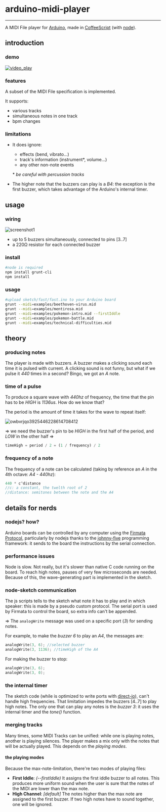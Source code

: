 # arduino-midi-player
---------------------
A MIDI File player for [Arduino](http://arduino.cc/), made in [CoffeeScript](https://github.com/jashkenas/coffeescript) (with [node](https://github.com/joyent/node)).

## introduction

### demo
[![video_play](https://cloud.githubusercontent.com/assets/1631752/5550147/92ed89cc-8b7b-11e4-9667-05e1dce784bc.png)](https://www.youtube.com/watch?v=w6dZp74TueM)

### features
A subset of the MIDI File specification is implemented.

It supports:
- various tracks
- simultaneous notes in one track
- bpm changes

### limitations
- It does ignore:
	- effects (bend, vibrato...)
	- track's information (instrument\*, volume...)
	- any other non-note events

	\* *be careful with percussion tracks*

- The higher note that the buzzers can play is a *B4*: the exception is the first buzzer, which takes advantage of the Arduino's internal timer.

## usage
### wiring
![screenshot1](https://cloud.githubusercontent.com/assets/1631752/4197936/1f7d0a3a-37f2-11e4-8488-42d5e666f6a3.png)
- up to 5 buzzers simultaneously, connected to pins [3..7]
- a 220Ω resistor for each connected buzzer

### install
```bash
#node is required
npm install grunt-cli
npm install
```

### usage
```bash
#upload sketch/fast/fast.ino to your Arduino board
grunt --midi=examples/beethoven-virus.mid
grunt --midi=examples/mentirosa.mid
grunt --midi=examples/pokemon-intro.mid --firstIddle
grunt --midi=examples/pokemon-battle.mid
grunt --midi=examples/technical-difficulties.mid
```

## theory
### producing notes
The player is made with buzzers. A buzzer makes a clicking sound each time it is pulsed with current. A clicking sound is not funny, but what if we pulse it *440* times in a second? Bingo, we got an *A* note.

### time of a pulse
To produce a square wave with *440hz* of frequency, the time that the pin has to be *HIGH* is *1136us*. How do we know that?

The period is the amount of time it takes for the wave to repeat itself:

![owbvrjqo3925446228614708412](https://cloud.githubusercontent.com/assets/1631752/4197568/f0fd4676-37eb-11e4-9c61-8c550085414e.jpg)

=> we need the buzzer's pin to be *HIGH* in the first half of the period, and *LOW* in the other half =>
```javascript
timeHigh = period / 2 = (1 / frequency) / 2
```

### frequency of a note
The frequency of a note can be calculated (taking by reference an *A* in the 4th octave: *A4 - 440hz*):
```javascript
440 * c^distance
//c: a constant, the twelth root of 2
//distance: semitones between the note and the A4
```

## details for nerds
### nodejs? how?
Arduino boards can be controlled by any computer using the [Firmata Protocol](http://firmata.org/wiki/V2.3ProtocolDetails), particularly by nodejs thanks to the [johnny-five](https://github.com/rwaldron/johnny-five) programming framework: it sends to the board the instructions by the serial connection.

### performance issues
Node is slow. Not really, but it's slower than native C code running on the board. To reach high notes, pauses of very few microseconds are needed. Because of this, the wave-generating part is implemented in the sketch.

### node-sketch communication
The js scripts tells to the sketch what note it has to play and in which speaker: this is made by a pseudo custom protocol. The serial port is used by Firmata to control the board, so extra info can't be appended.

=> The `analogWrite` message was used on a specific port (*3*) for sending notes.

For example, to make the *buzzer 6* to play an *A4*, the messages are:
```c
analogWrite(3, 6); //selected buzzer
analogWrite(3, 1136); //timeHigh of the A4
```

For making the buzzer to stop:
```c
analogWrite(3, 6);
analogWrite(3, 0);
```

### the internal timer
The sketch code (while is optimized to write ports with [direct-io](https://code.google.com/p/digitalwritefast/)), can't handle high frequencies. That limitation impedes the buzzers [4..7] to play high notes. The only one that can play any notes is the *buzzer 3*: it uses the internal timer and the *tone()* function.

### merging tracks
Many times, some MIDI Tracks can be unified: while one is playing notes, another is playing silences. The player makes a mix only with the notes that will be actually played. This depends on the *playing modes*.

#### the playing modes
Because the max-note-limitation, there're two modes of playing files:
- **First Iddle**: *(--firstIddle)* It assigns the first iddle buzzer to all notes. This produces more uniform sound when the user is sure that the notes of the MIDI are lower than the max note.
- **High Channel**: *[default]* The notes higher than the max note are assigned to the first buzzer. If two high notes have to sound together, one will be ignored.
